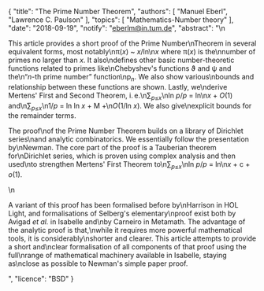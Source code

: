 {
    "title": "The Prime Number Theorem",
    "authors": [
        "Manuel Eberl",
        "Lawrence C. Paulson"
    ],
    "topics": [
        "Mathematics-Number theory"
    ],
    "date": "2018-09-19",
    "notify": "eberlm@in.tum.de",
    "abstract": "\n<p>This article provides a short proof of the Prime Number\nTheorem in several equivalent forms, most notably\n&pi;(<em>x</em>) ~ <em>x</em>/ln\n<em>x</em> where &pi;(<em>x</em>) is the\nnumber of primes no larger than <em>x</em>. It also\ndefines other basic number-theoretic functions related to primes like\nChebyshev's functions &thetasym; and &psi; and the\n&ldquo;<em>n</em>-th prime number&rdquo; function\np<sub><em>n</em></sub>. We also show various\nbounds and relationship between these functions are shown. Lastly, we\nderive Mertens' First and Second Theorem, i.&thinsp;e.\n&sum;<sub><em>p</em>&le;<em>x</em></sub>\nln <em>p</em>/<em>p</em> = ln\n<em>x</em> + <em>O</em>(1) and\n&sum;<sub><em>p</em>&le;<em>x</em></sub>\n1/<em>p</em> = ln ln <em>x</em> + M +\n<em>O</em>(1/ln <em>x</em>). We also give\nexplicit bounds for the remainder terms.</p> <p>The proof\nof the Prime Number Theorem builds on a library of Dirichlet series\nand analytic combinatorics. We essentially follow the presentation by\nNewman. The core part of the proof is a Tauberian theorem for\nDirichlet series, which is proven using complex analysis and then used\nto strengthen Mertens' First Theorem to\n&sum;<sub><em>p</em>&le;<em>x</em></sub>\nln <em>p</em>/<em>p</em> = ln\n<em>x</em> + c + <em>o</em>(1).</p>\n<p>A variant of this proof has been formalised before by\nHarrison in HOL Light, and formalisations of Selberg's elementary\nproof exist both by Avigad <em>et al.</em> in Isabelle and\nby Carneiro in Metamath. The advantage of the analytic proof is that,\nwhile it requires more powerful mathematical tools, it is considerably\nshorter and clearer. This article attempts to provide a short and\nclear formalisation of all components of that proof using the full\nrange of mathematical machinery available in Isabelle, staying as\nclose as possible to Newman's simple paper proof.</p>",
    "licence": "BSD"
}